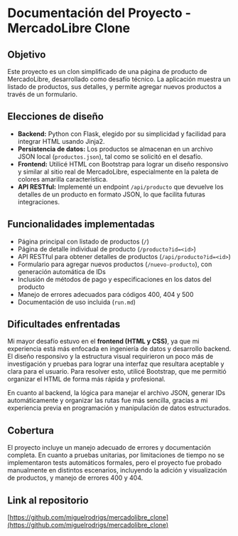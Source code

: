# Documentación del Proyecto - MercadoLibre Clone

## Objetivo

Este proyecto es un clon simplificado de una página de producto de MercadoLibre, desarrollado como desafío técnico. La aplicación muestra un listado de productos, sus detalles, y permite agregar nuevos productos a través de un formulario.

## Elecciones de diseño

- **Backend:** Python con Flask, elegido por su simplicidad y facilidad para integrar HTML usando Jinja2.  
- **Persistencia de datos:** Los productos se almacenan en un archivo JSON local (`productos.json`), tal como se solicitó en el desafío.  
- **Frontend:** Utilicé HTML con Bootstrap para lograr un diseño responsivo y similar al sitio real de MercadoLibre, especialmente en la paleta de colores amarilla característica.  
- **API RESTful:** Implementé un endpoint `/api/producto` que devuelve los detalles de un producto en formato JSON, lo que facilita futuras integraciones.

## Funcionalidades implementadas

- Página principal con listado de productos (`/`)  
- Página de detalle individual de producto (`/producto?id=<id>`)  
- API RESTful para obtener detalles de productos (`/api/producto?id=<id>`)  
- Formulario para agregar nuevos productos (`/nuevo-producto`), con generación automática de IDs  
- Inclusión de métodos de pago y especificaciones en los datos del producto  
- Manejo de errores adecuados para códigos 400, 404 y 500  
- Documentación de uso incluida (`run.md`)

## Dificultades enfrentadas

Mi mayor desafío estuvo en el **frontend (HTML y CSS)**, ya que mi experiencia está más enfocada en ingeniería de datos y desarrollo backend. El diseño responsivo y la estructura visual requirieron un poco más de investigación y pruebas para lograr una interfaz que resultara aceptable y clara para el usuario. Para resolver esto, utilicé Bootstrap, que me permitió organizar el HTML de forma más rápida y profesional.

En cuanto al backend, la lógica para manejar el archivo JSON, generar IDs automáticamente y organizar las rutas fue más sencilla, gracias a mi experiencia previa en programación y manipulación de datos estructurados.

## Cobertura

El proyecto incluye un manejo adecuado de errores y documentación completa. En cuanto a pruebas unitarias, por limitaciones de tiempo no se implementaron tests automáticos formales, pero el proyecto fue probado manualmente en distintos escenarios, incluyendo la adición y visualización de productos, y manejo de errores 400 y 404.

## Link al repositorio

[https://github.com/miguelrodrigs/mercadolibre_clone](https://github.com/miguelrodrigs/mercadolibre_clone)

